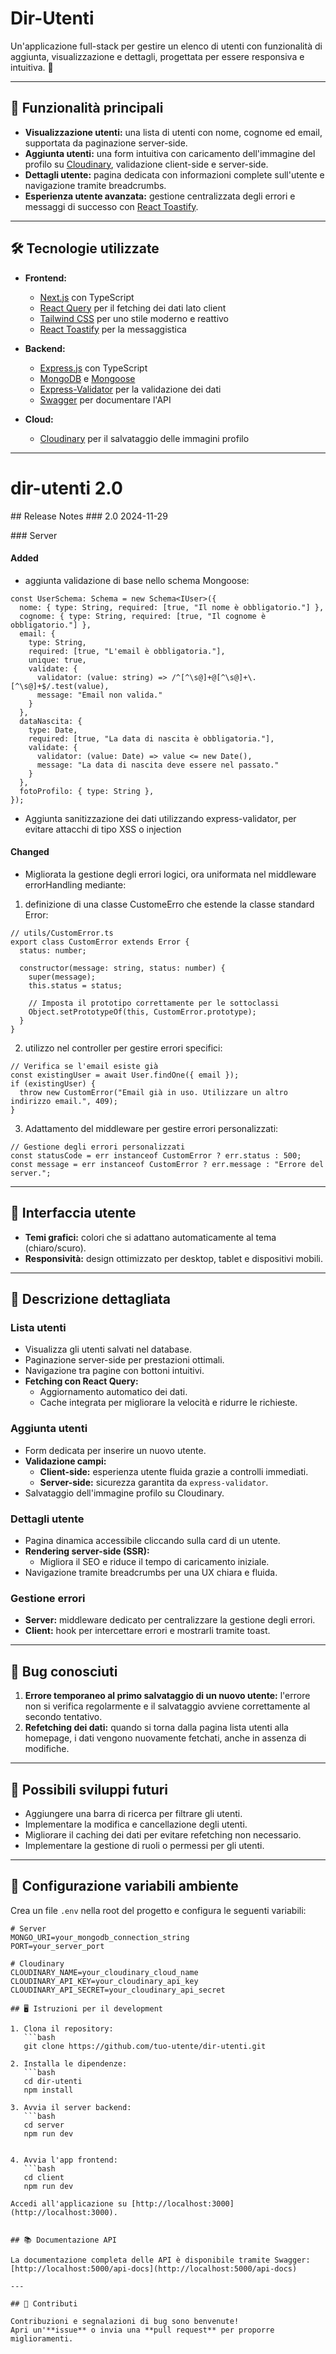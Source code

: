 # Dir-Utenti

Un'applicazione full-stack per gestire un elenco di utenti con funzionalità di aggiunta, visualizzazione e dettagli, progettata per essere responsiva e intuitiva. 🎯

---

## 🚀 Funzionalità principali

- **Visualizzazione utenti:** una lista di utenti con nome, cognome ed email, supportata da paginazione server-side.
- **Aggiunta utenti:** una form intuitiva con caricamento dell'immagine del profilo su [Cloudinary](https://cloudinary.com/), validazione client-side e server-side.
- **Dettagli utente:** pagina dedicata con informazioni complete sull'utente e navigazione tramite breadcrumbs.
- **Esperienza utente avanzata:** gestione centralizzata degli errori e messaggi di successo con [React Toastify](https://github.com/fkhadra/react-toastify).

---

## 🛠️ Tecnologie utilizzate

- **Frontend:**
  - [Next.js](https://nextjs.org/) con TypeScript
  - [React Query](https://tanstack.com/query) per il fetching dei dati lato client
  - [Tailwind CSS](https://tailwindcss.com/) per uno stile moderno e reattivo
  - [React Toastify](https://github.com/fkhadra/react-toastify) per la messaggistica

- **Backend:**
  - [Express.js](https://expressjs.com/) con TypeScript
  - [MongoDB](https://www.mongodb.com/) e [Mongoose](https://mongoosejs.com/)
  - [Express-Validator](https://express-validator.github.io/docs/) per la validazione dei dati
  - [Swagger](https://swagger.io/) per documentare l'API

- **Cloud:**
  - [Cloudinary](https://cloudinary.com/) per il salvataggio delle immagini profilo

---

# dir-utenti 2.0

## Release Notes
### 2.0 2024-11-29

### Server

#### Added
- aggiunta validazione di base nello schema Mongoose:
```
const UserSchema: Schema = new Schema<IUser>({
  nome: { type: String, required: [true, "Il nome è obbligatorio."] },
  cognome: { type: String, required: [true, "Il cognome è obbligatorio."] },
  email: { 
    type: String, 
    required: [true, "L'email è obbligatoria."], 
    unique: true, 
    validate: {
      validator: (value: string) => /^[^\s@]+@[^\s@]+\.[^\s@]+$/.test(value),
      message: "Email non valida."
    }
  },
  dataNascita: { 
    type: Date, 
    required: [true, "La data di nascita è obbligatoria."],
    validate: {
      validator: (value: Date) => value <= new Date(),
      message: "La data di nascita deve essere nel passato."
    }
  },
  fotoProfilo: { type: String },
});
```
- Aggiunta sanitizzazione dei dati utilizzando express-validator, per evitare attacchi di tipo XSS o injection

#### Changed
- Migliorata la gestione degli errori logici, ora uniformata nel middleware errorHandling mediante:
1. definizione di una classe CustomeErro che estende la classe standard Error:
```
// utils/CustomError.ts
export class CustomError extends Error {
  status: number;

  constructor(message: string, status: number) {
    super(message);
    this.status = status;

    // Imposta il prototipo correttamente per le sottoclassi
    Object.setPrototypeOf(this, CustomError.prototype);
  }
}
```
2. utilizzo nel controller per gestire errori specifici:
```
// Verifica se l'email esiste già
const existingUser = await User.findOne({ email });
if (existingUser) {
  throw new CustomError("Email già in uso. Utilizzare un altro indirizzo email.", 409);
}
```
3. Adattamento del middleware per gestire errori personalizzati:
```
// Gestione degli errori personalizzati
const statusCode = err instanceof CustomError ? err.status : 500;
const message = err instanceof CustomError ? err.message : "Errore del server.";
```


---

## 🎨 Interfaccia utente

- **Temi grafici:** colori che si adattano automaticamente al tema (chiaro/scuro).
- **Responsività:** design ottimizzato per desktop, tablet e dispositivi mobili.

---

## 📄 Descrizione dettagliata

### Lista utenti
- Visualizza gli utenti salvati nel database.
- Paginazione server-side per prestazioni ottimali.
- Navigazione tra pagine con bottoni intuitivi.
- **Fetching con React Query:**
  - Aggiornamento automatico dei dati.
  - Cache integrata per migliorare la velocità e ridurre le richieste.

### Aggiunta utenti
- Form dedicata per inserire un nuovo utente.
- **Validazione campi:**
  - **Client-side:** esperienza utente fluida grazie a controlli immediati.
  - **Server-side:** sicurezza garantita da `express-validator`.
- Salvataggio dell'immagine profilo su Cloudinary.

### Dettagli utente
- Pagina dinamica accessibile cliccando sulla card di un utente.
- **Rendering server-side (SSR):**
  - Migliora il SEO e riduce il tempo di caricamento iniziale.
- Navigazione tramite breadcrumbs per una UX chiara e fluida.

### Gestione errori
- **Server:** middleware dedicato per centralizzare la gestione degli errori.
- **Client:** hook per intercettare errori e mostrarli tramite toast.

---

## 🐞 Bug conosciuti

1. **Errore temporaneo al primo salvataggio di un nuovo utente:** l'errore non si verifica regolarmente e il salvataggio avviene correttamente al secondo tentativo.
2. **Refetching dei dati:** quando si torna dalla pagina lista utenti alla homepage, i dati vengono nuovamente fetchati, anche in assenza di modifiche.

---

## 🌟 Possibili sviluppi futuri

- Aggiungere una barra di ricerca per filtrare gli utenti.
- Implementare la modifica e cancellazione degli utenti.
- Migliorare il caching dei dati per evitare refetching non necessario.
- Implementare la gestione di ruoli o permessi per gli utenti.

---

## 🔧 Configurazione variabili ambiente

Crea un file `.env` nella root del progetto e configura le seguenti variabili:

```env
# Server
MONGO_URI=your_mongodb_connection_string
PORT=your_server_port

# Cloudinary
CLOUDINARY_NAME=your_cloudinary_cloud_name
CLOUDINARY_API_KEY=your_cloudinary_api_key
CLOUDINARY_API_SECRET=your_cloudinary_api_secret

## 🖥️ Istruzioni per il development

1. Clona il repository:
   ```bash
   git clone https://github.com/tuo-utente/dir-utenti.git

2. Installa le dipendenze:
   ```bash
   cd dir-utenti
   npm install 

3. Avvia il server backend:
   ```bash
   cd server
   npm run dev


4. Avvia l'app frontend:
   ```bash
   cd client
   npm run dev

Accedi all'applicazione su [http://localhost:3000](http://localhost:3000).


## 📚 Documentazione API

La documentazione completa delle API è disponibile tramite Swagger:  
[http://localhost:5000/api-docs](http://localhost:5000/api-docs)

---

## 🙌 Contributi

Contribuzioni e segnalazioni di bug sono benvenute!  
Apri un'**issue** o invia una **pull request** per proporre miglioramenti.
